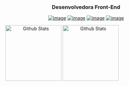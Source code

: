 <span align="center">
  
### Desenvolvedora Front-End

<a href="https://lucianesantcs.github.io/">![image](https://flat.badgen.net/badge/live/portfolio/black)</a> <a href="https://www.linkedin.com/in/lucianesantcs/">![image](https://flat.badgen.net/badge/in/lucianesantcs/black)</a> <a href="mailto:lucianesantcs@gmail.com">![image](https://flat.badgen.net/badge/e-mail/lucianesantcs@gmail.com/black)</a> <a href="https://dribbble.com/lucianesantos">![image](https://flat.badgen.net/badge/dribbble/lucianesantos/black)</a>

</span>

<span align="center">
  <img align="center" src="https://github-readme-stats.vercel.app/api?username=lucianesantcs&show_icons=true&title_color=fff&icon_color=d76aa8&text_color=9f9f9f&bg_color=0d1117" alt="Github Stats" height=175/>
</span>

<span align="center">
  <img align="center" src="https://github-readme-stats.vercel.app/api/top-langs/?username=lucianesantcs&layout=compact&title_color=fff&text_color=9f9f9f&bg_color=0d1117" alt="Github Stats" height=175 />
</span>


